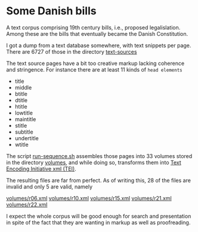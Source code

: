 # Some Danish bills

A text corpus comprising 19th century bills, i.e., proposed
legalislation.  Among these are the bills that eventually became the
Danish Constitution.

I got a dump from a text database somewhere, with text snippets per
page. There are 6727 of those in the directory [text-sources](text-sources)

The text source pages have a bit too creative markup lacking coherence
and stringence. For instance there are at least 11 kinds of `head elements`

* title
* middle
* btitle
* dtitle
* htitle
* lowtitle
* maintitle
* stitle
* subtitle
* undertitle
* wtitle

The script [run-sequence.sh](run-sequence.sh) assembles those pages
into 33 volumes stored in the directory [volumes](volumes), and while
doing so, transforms them into [Text Encoding Initiative xml
(TEI)](https://tei-c.org/release/doc/tei-p5-doc/en/html/index.html).

The resulting files are far from perfect. As of writing this, 28 of
the files are invalid and only 5 are valid, namely

[volumes/r06.xml](volumes/r06.xml)
[volumes/r10.xml](volumes/r10.xml)
[volumes/r15.xml](volumes/r15.xml)
[volumes/r21.xml](volumes/r21.xml)
[volumes/r22.xml](volumes/r22.xml)

I expect the whole corpus will be good enough for search and
presentation in spite of the fact that they are wanting in markup as
well as proofreading.




